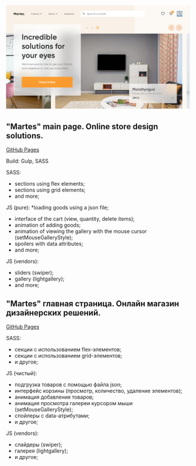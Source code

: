 ![previev](previev.png)

## "Martes" main page. Online store design solutions.
[GitHub Pages](https://stainlouder.github.io/martes-design_mainpage/)


Build: Gulp, SASS

SASS:
* sections using flex elements;
* sections using grid elements;
* and more;

JS (pure):
*loading goods using a json file;
* interface of the cart (view, quantity, delete items);
* animation of adding goods;
* animation of viewing the gallery with the mouse cursor (setMouseGalleryStyle);
* spoilers with data attributes;
* and more;

JS (vendors):
* sliders (swiper);
* gallery (lightgallery);
* and more;

## "Martes" главная страница. Онлайн магазин дизайнерских решений.
[GitHub Pages](https://stainlouder.github.io/martes-design_mainpage/)

SASS:
* секции с использованием flex-элементов;
* секции с использованием grid-элементов;
* и другое;

JS (чистый):
* подгрузка товаров с помощью файла json;
* интерфейс корзины (просмотр, количество, удаление элементов);
* анимация добавления товаров;
* анимация просмотра галереи курсором мыши (setMouseGalleryStyle);
* спойлеры с data-атрибутами;
* и другое;

JS (vendors):
* слайдеры (swiper);
* галерея (lightgallery);
* и другое;
